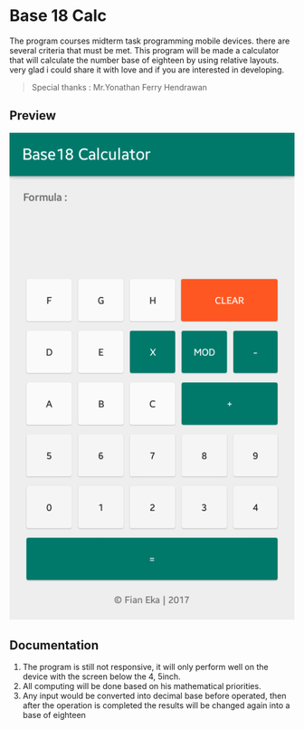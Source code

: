 # Base 18 Calc  

The program courses midterm task programming mobile devices. there are several criteria that must be met. This program will be made a calculator that will calculate the number base of eighteen by using relative layouts. very glad i could share it with love and if you are interested in developing.  

> Special thanks : Mr.Yonathan Ferry Hendrawan
 

## Preview
![Alt text](https://github.com/fianekame/Android-Midterm-Assignment/blob/master/Screenshot_2017-04-24-20-43-21-1.png?raw=true "Vertical View") 

## Documentation  

1. The program is still not responsive, it will only perform well on the device with the screen below the 4, 5inch.  
2. All computing will be done based on his mathematical priorities.  
3. Any input would be converted into decimal base before operated, then after the operation is completed the results will be changed again into a base of eighteen
 
	